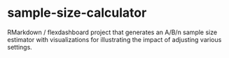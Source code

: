 # sample-size-calculator
RMarkdown / flexdashboard project that generates an A/B/n sample size estimator with visualizations for illustrating the impact of adjusting various settings.
